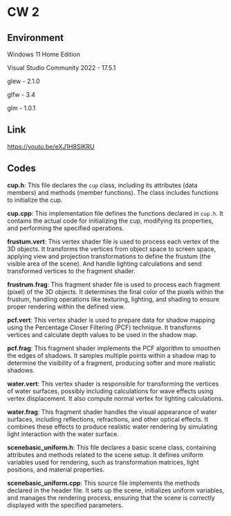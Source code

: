 # CW 2

## Environment

Windows 11 Home Edition

Visual Studio Community 2022 - 17.5.1

glew - 2.1.0

glfw - 3.4

glm - 1.0.1

## Link

https://youtu.be/eXJ1H8SlKRU

## Codes

**cup.h**: This file declares the `cup` class, including its attributes (data members) and methods (member functions). The class includes functions to initialize the cup.

**cup.cpp**: This implementation file defines the functions declared in `cup.h`. It contains the actual code for initializing the cup, modifying its properties, and performing the specified operations.

**frustum.vert**: This vertex shader file is used to process each vertex of the 3D objects. It transforms the vertices from object space to screen space, applying view and projection transformations to define the frustum (the visible area of the scene). And handle lighting calculations and send transformed vertices to the fragment shader.

**frustrum.frag**: This fragment shader file is used to process each fragment (pixel) of the 3D objects. It determines the final color of the pixels within the frustum, handling operations like texturing, lighting, and shading to ensure proper rendering within the defined view.

**pcf.vert**: This vertex shader is used to prepare data for shadow mapping using the Percentage Closer Filtering (PCF) technique. It transforms vertices and calculate depth values to be used in the shadow map.

**pcf.frag**: This fragment shader implements the PCF algorithm to smoothen the edges of shadows. It samples multiple points within a shadow map to determine the visibility of a fragment, producing softer and more realistic shadows.

**water.vert**: This vertex shader is responsible for transforming the vertices of water surfaces, possibly including calculations for wave effects using vertex displacement. It also compute normal vertex for lighting calculations.

**water.frag**: This fragment shader handles the visual appearance of water surfaces, including reflections, refractions, and other optical effects. It combines these effects to produce realistic water rendering by simulating light interaction with the water surface.

**scenebasic_uniform.h**: This file declares a basic scene class, containing attributes and methods related to the scene setup. It defines uniform variables used for rendering, such as transformation matrices, light positions, and material properties.

**scenebasic_uniform.cpp**: This source file implements the methods declared in the header file. It sets up the scene, initializes uniform variables, and manages the rendering process, ensuring that the scene is correctly displayed with the specified parameters.